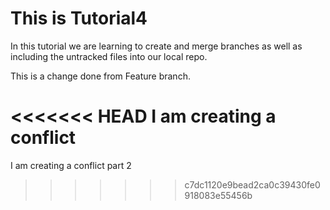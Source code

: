 # This is Tutorial4

In this tutorial we are learning to create and merge branches as well as including the untracked files into our local repo.

This is a change done from Feature branch.

<<<<<<< HEAD
I am creating a conflict
=======
I am creating a conflict part 2
>>>>>>> c7dc1120e9bead2ca0c39430fe0918083e55456b
